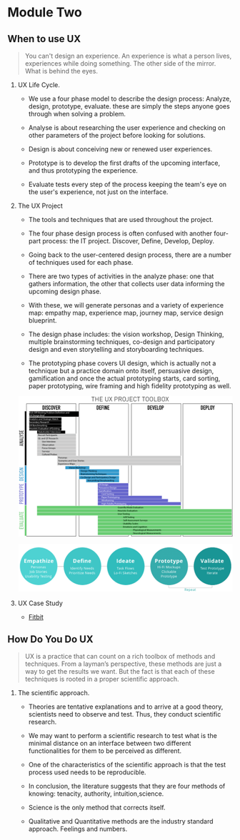 # Module Two

## When to use UX

> You can't design an experience.
> An experience is what a person lives, experiences while doing something. The other side of the mirror. What is behind the eyes.

1. UX Life Cycle.

   - We use a four phase model to describe the design process:
     Analyze, design, prototype, evaluate. these are simply the steps
     anyone goes through when solving a problem.

   - Analyse is about researching the user experience
     and checking on other parameters of the project
     before looking for solutions.

   - Design is about conceiving new or renewed user experiences.

   - Prototype is to develop the first drafts
     of the upcoming interface, and thus prototyping the experience.

   - Evaluate tests every step of the process
     keeping the team's eye on the user's experience,
     not just on the interface.

2. The UX Project

   - The tools and techniques that are used throughout the project.

   - The four phase design process is often confused with another four-part process:
     the IT project. Discover, Define, Develop, Deploy.

   - Going back to the user-centered design process, there are a number
     of techniques used for each phase.

   - There are two types of activities in the analyze phase: one that gathers information, the other that collects user data informing the upcoming design phase.

   - With these, we will generate personas and a variety of experience map:
     empathy map, experience map, journey map, service design blueprint.

   - The design phase includes: the vision workshop, Design Thinking, multiple
     brainstorming techniques, co-design and participatory design and even storytelling
     and storyboarding techniques.

   - The prototyping phase covers UI design, which is actually not a technique
     but a practice domain onto itself, persuasive design, gamification
     and once the actual prototyping starts, card sorting, paper prototyping,
     wire framing and high fidelity prototyping as well.

   ![UX Toolbox](assets/The%20Ux%20Project%20Toolbox.png)

   ![UX Process](assets/Design%20Process.png)

3. UX Case Study

   - [Fitbit](https://uxdesign.cc/fitbit-a-usability-case-study-b23e4c539c3c)

## How Do You Do UX

> UX is a practice that can count on a rich toolbox of methods and techniques. From a layman’s perspective, these methods are just a way to get the results we want. But the fact is that each of these techniques is rooted in a proper scientific approach.

1. The scientific approach.

   - Theories are tentative explanations and to arrive at a good theory,
     scientists need to observe and test. Thus, they conduct scientific research.

   - We may want to perform a scientific research to test
     what is the minimal distance on an interface between two different
     functionalities for them to be perceived as different.

   - One of the characteristics of the scientific approach
     is that the test process used needs to be reproducible.

   - In conclusion, the literature suggests that they are four methods of knowing: tenacity, authority, intuition,science.

   - Science is the only method that corrects itself.

   - Qualitative and Quantitative methods are the industry standard approach. Feelings and numbers.
